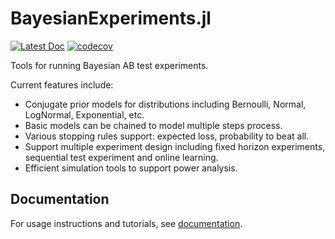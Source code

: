# BayesianExperiments.jl

[![Latest Doc](https://img.shields.io/badge/docs-latest-blue.svg)][1]
[![codecov](https://codecov.io/gh/rakutentech/BayesianExperiments.jl/branch/main/graph/badge.svg?token=DOZ0HIW1V8)](https://codecov.io/gh/rakutentech/BayesianExperiments.jl)

Tools for running Bayesian AB test experiments.

Current features include:

- Conjugate prior models for distributions including Bernoulli, Normal, LogNormal, Exponential, etc.
- Basic models can be chained to model multiple steps process.
- Various stopping rules support: expected loss, probability to beat all.
- Support multiple experiment design including fixed horizon experiments, sequential test experiment and online learning.
- Efficient simulation tools to support power analysis.

## Documentation

For usage instructions and tutorials, see [documentation][1].

[1]: https://rakutentech.github.io/BayesianExperiments.jl/dev/